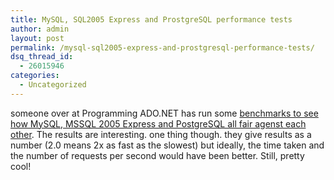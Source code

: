 ```yaml
---
title: MySQL, SQL2005 Express and ProstgreSQL performance tests
author: admin
layout: post
permalink: /mysql-sql2005-express-and-prostgresql-performance-tests/
dsq_thread_id:
  - 26015946
categories:
  - Uncategorized
---
```

someone over at Programming ADO.NET has run some [benchmarks to see how MySQL, MSSQL 2005 Express and PostgreSQL all fair agenst each other][1]. The results are interesting. one thing though. they give results as a number (2.0 means 2x as fast as the slowest) but ideally, the time taken and the number of requests per second would have been better. Still, pretty cool!

 [1]: http://www.programmingado.net/c--1000/a-246/Performance-tests-of-MySQL-SQL2005-Express-and-Postgresql.aspx